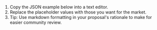1. Copy the JSON example below into a text editor.
2. Replace the placeholder values with those you want for the market.
3. Tip: Use markdown formatting in your proposal's rationale to make for easier community review.